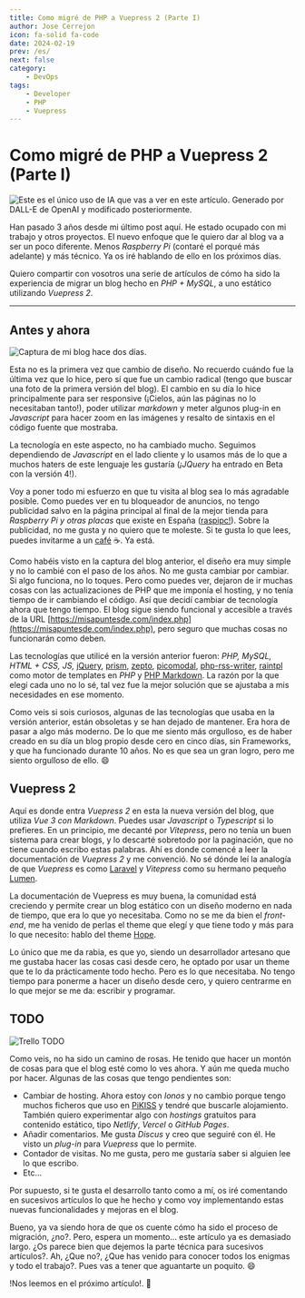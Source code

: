 ```yaml
---
title: Como migré de PHP a Vuepress 2 (Parte I)
author: Jose Cerrejon
icon: fa-solid fa-code
date: 2024-02-19
prev: /es/
next: false
category:
    - DevOps
tags:
    - Developer
    - PHP
    - Vuepress
---
```


# Como migré de PHP a Vuepress 2 (Parte I)

![Este es el único uso de IA que vas a ver en este artículo. Generado por DALL-E de OpenAI y modificado posteriormente.](/images/2024/02/php_vue.jpg "Este es el único uso de IA que vas a ver en este artículo. Generado por DALL-E de OpenAI y modificado posteriormente.")

Han pasado 3 años desde mi último post aquí. He estado ocupado con mi trabajo y otros proyectos. El nuevo enfoque que le quiero dar al blog va a ser un poco diferente. Menos _Raspberry Pi_ (contaré el porqué más adelante) y más técnico. Ya os iré hablando de ello en los próximos días.

Quiero compartir con vosotros una serie de artículos de cómo ha sido la experiencia de migrar un blog hecho en _PHP + MySQL_, a uno estático utilizando _Vuepress 2_.

---

## Antes y ahora

![Captura de mi blog hace dos días.](/images/misapuntesde_v1.5.png "Captura de mi blog hace dos días.")

Esta no es la primera vez que cambio de diseño. No recuerdo cuándo fue la última vez que lo hice, pero sí que fue un cambio radical (tengo que buscar una foto de la primera versión del blog). El cambio en su día lo hice principalmente para ser responsive (¡Cielos, aún las páginas no lo necesitaban tanto!), poder utilizar _markdown_ y meter algunos plug-in en _Javascript_ para hacer zoom en las imágenes y resalto de sintaxis en el código fuente que mostraba.

La tecnología en este aspecto, no ha cambiado mucho. Seguimos dependiendo de _Javascript_ en el lado cliente y lo usamos más de lo que a muchos haters de este lenguaje les gustaría (_¡JQuery_ ha entrado en Beta con la versión 4!).

Voy a poner todo mi esfuerzo en que tu visita al blog sea lo más agradable posible. Como puedes ver en tu bloqueador de anuncios, no tengo publicidad salvo en la página principal al final de la mejor tienda para _Raspberry Pi y otras placas_ que existe en España ([raspipc!](https://raspipc.es)). Sobre la publicidad, no me gusta y no quiero que te moleste. Si te gusta lo que lees, puedes invitarme a un [café](https://ko-fi.com/cerrejon) :coffee:. Ya está.

Como habéis visto en la captura del blog anterior, el diseño era muy simple y no lo cambié con el paso de los años. No me gusta cambiar por cambiar. Si algo funciona, no lo toques. Pero como puedes ver, dejaron de ir muchas cosas con las actualizaciones de PHP que me imponía el hosting, y no tenía tiempo de ir cambiando el código. Así que decidí cambiar de tecnología ahora que tengo tiempo. El blog sigue siendo funcional y accesible a través de la URL [https://misapuntesde.com/index.php](https://misapuntesde.com/index.php), pero seguro que muchas cosas no funcionarán como deben.

Las tecnologías que utilicé en la versión anterior fueron: _PHP, MySQL, HTML + CSS, JS,_ [jQuery](https://jquery.com), [prism](https://prismjs.com), [zepto](https://zeptojs.com), [picomodal](https://github.com/Nycto/PicoModal), [php-rss-writer](https://github.com/suin/php-rss-writer), [raintpl](https://github.com/feulf/raintpl3) como motor de templates en _PHP_ y [PHP Markdown](https://michelf.ca/projects/php-markdown/). La razón por la que elegí cada uno no lo sé, tal vez fue la mejor solución que se ajustaba a mis necesidades en ese momento.

Como veis si sois curiosos, algunas de las tecnologías que usaba en la versión anterior, están obsoletas y se han dejado de mantener. Era hora de pasar a algo más moderno. De lo que me siento más orgulloso, es de haber creado en su día un blog propio desde cero en cinco días, sin Frameworks, y que ha funcionado durante 10 años. No es que sea un gran logro, pero me siento orgulloso de ello. :smile:

## Vuepress 2

Aquí es donde entra _Vuepress 2_ en esta la nueva versión del blog, que utiliza _Vue 3 con Markdown_. Puedes usar _Javascript_ o _Typescript_ si lo prefieres. En un principio, me decanté por _Vitepress_, pero no tenía un buen sistema para crear blogs, y lo descarté sobretodo por la paginación, que no tiene cuando escribo estas palabras. Ahí es donde comencé a leer la documentación de _Vuepress 2_ y me convenció. No sé dónde leí la analogía de que _Vuepress_ es como [Laravel](https://laravel.com) y _Vitepress_ como su hermano pequeño [Lumen](https://lumen.laravel.com).

La documentación de Vuepress es muy buena, la comunidad está creciendo y permite crear un blog estático con un diseño moderno en nada de tiempo, que era lo que yo necesitaba. Como no se me da bien el _front-end_, me ha venido de perlas el theme que elegí y que tiene todo y más para lo que necesito: hablo del theme [Hope](https://theme-hope.vuejs.press).

Lo único que me da rabia, es que yo, siendo un desarrollador artesano que me gustaba hacer las cosas casi desde cero, he optado por usar un theme que te lo da prácticamente todo hecho. Pero es lo que necesitaba. No tengo tiempo para ponerme a hacer un diseño desde cero, y quiero centrarme en lo que mejor se me da: escribir y programar.

## TODO

![Trello TODO](/images/2024/02/todo-trello.png "Adoro Trello. ¿Tú no?")

Como veis, no ha sido un camino de rosas. He tenido que hacer un montón de cosas para que el blog esté como lo ves ahora. Y aún me queda mucho por hacer. Algunas de las cosas que tengo pendientes son:

-   Cambiar de hosting. Ahora estoy con _Ionos_ y no cambio porque tengo muchos ficheros que uso en [PiKISS](https://github.com/jmcerrejon/PiKISS/) y tendré que buscarle alojamiento. También quiero experimentar algo con _hostings_ gratuítos para contenido estático, tipo _Netlify_, _Vercel_ o _GitHub Pages_.
-   Añadir comentarios. Me gusta _Discus_ y creo que seguiré con él. He visto un _plug-in_ para _Vuepress_ que lo permite.
-   Contador de visitas. No me gusta, pero me gustaría saber si alguien lee lo que escribo.
-   Etc...

Por supuesto, si te gusta el desarrollo tanto como a mí, os iré comentando en sucesivos artículos lo que he hecho y como voy implementando estas nuevas funcionalidades y mejoras en el blog.

Bueno, ya va siendo hora de que os cuente cómo ha sido el proceso de migración, ¿no?. Pero, espera un momento... este artículo ya es demasiado largo. ¿Os parece bien que dejemos la parte técnica para sucesivos artículos?. Ah, ¿Que no?, ¿Que has venido para conocer todos los enigmas y todo el trabajo?. Pues vas a tener que aguantarte un poquito. :smile:

!Nos leemos en el próximo artículo!. :rocket:
